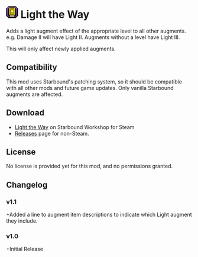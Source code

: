 # <img src="https://github.com/wxMichael/Starbound-Mods/blob/master/_media/LightTheWay_icon.png" width="32px"> Light the Way
Adds a light augment effect of the appropriate level to all other augments.
e.g. Damage II will have Light II. Augments without a level have Light III.

This will only affect newly applied augments.

## Compatibility
This mod uses Starbound's patching system, so it should be compatible with all other mods and future game updates.
Only vanilla Starbound augments are affected.

## Download
* [Light the Way](https://steamcommunity.com/sharedfiles/filedetails/?id=734304398) on Starbound Workshop for Steam
* [Releases](https://github.com/wxMichael/Starbound-Mods/releases) page for non-Steam.

## License
No license is provided yet for this mod, and no permissions granted.

## Changelog

### v1.1
+Added a line to augment item descriptions to indicate which Light augment they include.

### v1.0
+Initial Release

